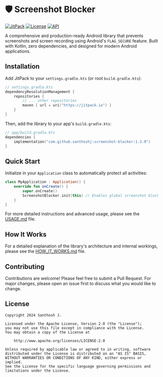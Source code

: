 # 🛡️ Screenshot Blocker

[![JitPack](https://jitpack.io/v/santhoshj/screenshot-blocker.svg)](https://jitpack.io/#santhoshj/screenshot-blocker)
[![License](https://img.shields.io/badge/License-Apache%202.0-blue.svg)](https://opensource.org/licenses/Apache-2.0)
[![API](https://img.shields.io/badge/API-21%2B-brightgreen.svg?style=flat)](https://android-arsenal.com/api?level=21)

A comprehensive and production-ready Android library that prevents screenshots and screen recording using Android's `FLAG_SECURE` feature. Built with Kotlin, zero dependencies, and designed for modern Android applications.

## Installation

Add JitPack to your `settings.gradle.kts` (or root `build.gradle.kts`):
```kotlin
// settings.gradle.kts
dependencyResolutionManagement {
    repositories {
        // ... other repositories
        maven { url = uri("https://jitpack.io") }
    }
}
```

Then, add the library to your app's `build.gradle.kts`:
```kotlin
// app/build.gradle.kts
dependencies {
    implementation("com.github.santhoshj:screenshot-blocker:1.3.0")
}
```

## Quick Start

Initialize in your `Application` class to automatically protect all activities:

```kotlin
class MyApplication : Application() {
    override fun onCreate() {
        super.onCreate()
        ScreenshotBlocker.init(this) // Enables global screenshot blocking
    }
}
```

For more detailed instructions and advanced usage, please see the [USAGE.md](USAGE.md) file.

## How It Works

For a detailed explanation of the library's architecture and internal workings, please see the [HOW_IT_WORKS.md](HOW_IT_WORKS.md) file.

## Contributing

Contributions are welcome! Please feel free to submit a Pull Request. For major changes, please open an issue first to discuss what you would like to change.

## License

```
Copyright 2024 Santhosh J.

Licensed under the Apache License, Version 2.0 (the "License");
you may not use this file except in compliance with the License.
You may obtain a copy of the License at

    http://www.apache.org/licenses/LICENSE-2.0

Unless required by applicable law or agreed to in writing, software
distributed under the License is distributed on an "AS IS" BASIS,
WITHOUT WARRANTIES OR CONDITIONS OF ANY KIND, either express or implied.
See the License for the specific language governing permissions and
limitations under the License.
```
 